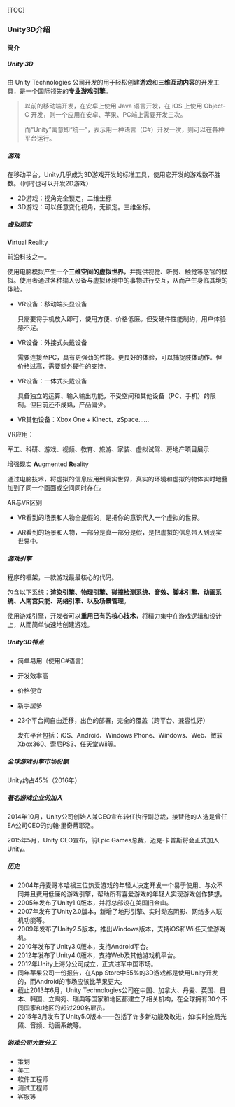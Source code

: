 [TOC]

### Unity3D介绍

#### 简介

##### Unity 3D

由 Unity Technologies 公司开发的用于轻松创建**游戏**和**三维互动内容**的开发工具，是一个国际领先的**专业游戏引擎**。

> 以前的移动端开发，在安卓上使用 Java 语言开发，在 iOS 上使用 Object-C 开发，则一个应用在安卓、苹果、PC端上需要开发三次。
>
> 而“Unity”寓意即“统一”，表示用一种语言（C#）开发一次，则可以在各种平台运行。



##### 游戏

在移动平台，Unity几乎成为3D游戏开发的标准工具，使用它开发的游戏数不胜数。（同时也可以开发2D游戏）

- 2D游戏：视角完全锁定，二维坐标
- 3D游戏：可以任意变化视角，无锁定。三维坐标。



##### 虚拟现实

**V**irtual **R**eality

前沿科技之一。

使用电脑模拟产生一个**三维空间的虚拟世界**，并提供视觉、听觉、触觉等感官的模拟。使用者通过各种输入设备与虚拟环境中的事物进行交互，从而产生身临其境的体验。

- VR设备：移动端头显设备

  只需要将手机放入即可，使用方便、价格低廉。但受硬件性能制约，用户体验感不足。

- VR设备：外接式头戴设备

  需要连接至PC，具有更强劲的性能。更良好的体验，可以捕捉肢体动作。但价格过高，需要额外硬件的支持。

- VR设备：一体式头戴设备

  具备独立的运算、输入输出功能，不受空间和其他设备（PC、手机）的限制。但目前还不成熟，产品偏少。

- VR其他设备：Xbox One + Kinect、zSpace......

VR应用：

军工、科研、游戏、视频、教育、旅游、家装、虚拟试驾、房地产项目展示



增强现实 **A**ugmented **R**eality

通过电脑技术，将虚拟的信息应用到真实世界，真实的环境和虚拟的物体实时地叠加到了同一个画面或空间同时存在。



AR与VR区别

- VR看到的场景和人物全是假的，是把你的意识代入一个虚拟的世界。

- AR看到的场景和人物，一部分是真一部分是假，是把虚拟的信息带入到现实世界中。



##### 游戏引擎

程序的框架，一款游戏最最核心的代码。

包含以下系统：**渲染引擎、物理引擎、碰撞检测系统、音效、脚本引擎、动画系统、人南宫只能、网络引擎、以及场景管理**。

使用游戏引擎，开发者可以**重用已有的核心技术**，将精力集中在游戏逻辑和设计上，从而简单快速地创建游戏。



##### Unity3D特点

- 简单易用（使用C#语言）

- 开发效率高

- 价格便宜

- 新手居多

- 23个平台间自由迁移，出色的部署，完全的覆盖（跨平台、兼容性好）

  发布平台包括：iOS、Android、Windows Phone、Windows、Web、微软Xbox360、索尼PS3、任天堂Wii等。



##### 全球游戏引擎市场份额

Unity约占45%（2016年）



##### 著名游戏企业的加入

2014年10月，Unity公司创始人兼CEO宣布转任执行副总裁，接替他的人选是曾任EA公司CEO的约翰·里奇蒂耶洛。

2015年5月，Unity CEO宣布，前Epic Games总裁，迈克·卡普斯将会正式加入Unity。



##### 历史

- 2004年丹麦哥本哈根三位热爱游戏的年轻人决定开发一个易于使用、与众不同并且费用低廉的游戏引擎，帮助所有喜爱游戏的年轻人实现游戏创作梦想。
- 2005年发布了Unity1.0版本，并将总部设在美国旧金山。
- 2007年发布了Unity2.0版本，新增了地形引擎、实时动态阴影、网络多人联机功能等。
- 2009年发布了Unity2.5版本，推出Windows版本，支持iOS和Wii任天堂游戏机。
- 2010年发布了Unity3.0版本，支持Android平台。
- 2012年发布了Unity4.0版本，支持Web及其他游戏机平台。
- 2012年Unity上海分公司成立，正式进军中国市场。
- 同年苹果公司一份报告，在App Store中55%的3D游戏都是使用Unity开发的，而Android的市场应该比苹果更大。
- 截止2013年6月，Unity Technologies公司在中国、加拿大、丹麦、英国、日本、韩国、立陶宛、瑞典等国家和地区都建立了相关机构，在全球拥有30个不同国家和地区的超过290名雇员。
- 2015年3月发布了Unity5.0版本——包括了许多新功能及改进，如:实时全局光照、音频、动画系统等。



##### 游戏公司大致分工

- 策划
- 美工
- 软件工程师
- 测试工程师
- 客服等











